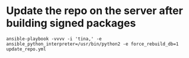 Update the repo on the server after building signed packages
============================================================

    ansible-playbook -vvvv -i 'tina,' -e ansible_python_interpreter=/usr/bin/python2 -e force_rebuild_db=1 update_repo.yml 


